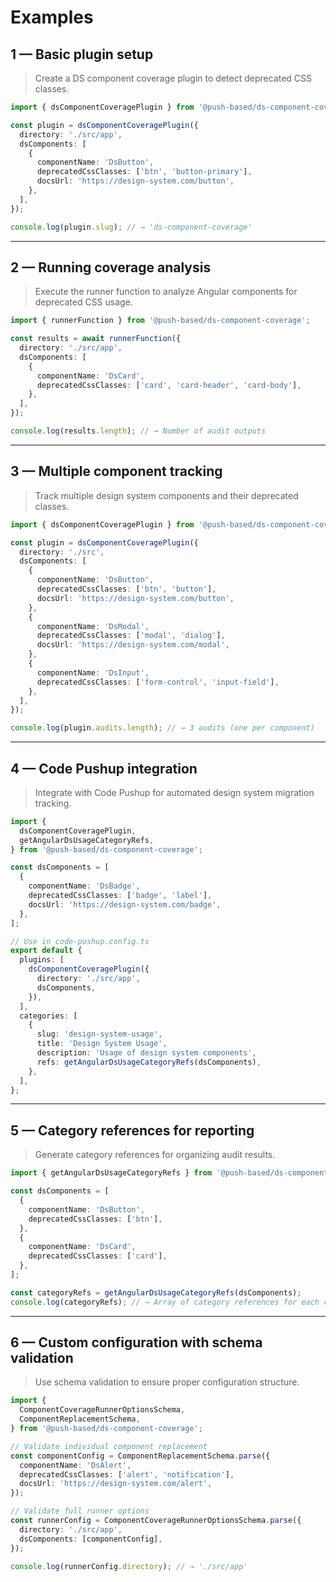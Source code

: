 # Examples

## 1 — Basic plugin setup

> Create a DS component coverage plugin to detect deprecated CSS classes.

```ts
import { dsComponentCoveragePlugin } from '@push-based/ds-component-coverage';

const plugin = dsComponentCoveragePlugin({
  directory: './src/app',
  dsComponents: [
    {
      componentName: 'DsButton',
      deprecatedCssClasses: ['btn', 'button-primary'],
      docsUrl: 'https://design-system.com/button',
    },
  ],
});

console.log(plugin.slug); // → 'ds-component-coverage'
```

---

## 2 — Running coverage analysis

> Execute the runner function to analyze Angular components for deprecated CSS usage.

```ts
import { runnerFunction } from '@push-based/ds-component-coverage';

const results = await runnerFunction({
  directory: './src/app',
  dsComponents: [
    {
      componentName: 'DsCard',
      deprecatedCssClasses: ['card', 'card-header', 'card-body'],
    },
  ],
});

console.log(results.length); // → Number of audit outputs
```

---

## 3 — Multiple component tracking

> Track multiple design system components and their deprecated classes.

```ts
import { dsComponentCoveragePlugin } from '@push-based/ds-component-coverage';

const plugin = dsComponentCoveragePlugin({
  directory: './src',
  dsComponents: [
    {
      componentName: 'DsButton',
      deprecatedCssClasses: ['btn', 'button'],
      docsUrl: 'https://design-system.com/button',
    },
    {
      componentName: 'DsModal',
      deprecatedCssClasses: ['modal', 'dialog'],
      docsUrl: 'https://design-system.com/modal',
    },
    {
      componentName: 'DsInput',
      deprecatedCssClasses: ['form-control', 'input-field'],
    },
  ],
});

console.log(plugin.audits.length); // → 3 audits (one per component)
```

---

## 4 — Code Pushup integration

> Integrate with Code Pushup for automated design system migration tracking.

```ts
import {
  dsComponentCoveragePlugin,
  getAngularDsUsageCategoryRefs,
} from '@push-based/ds-component-coverage';

const dsComponents = [
  {
    componentName: 'DsBadge',
    deprecatedCssClasses: ['badge', 'label'],
    docsUrl: 'https://design-system.com/badge',
  },
];

// Use in code-pushup.config.ts
export default {
  plugins: [
    dsComponentCoveragePlugin({
      directory: './src/app',
      dsComponents,
    }),
  ],
  categories: [
    {
      slug: 'design-system-usage',
      title: 'Design System Usage',
      description: 'Usage of design system components',
      refs: getAngularDsUsageCategoryRefs(dsComponents),
    },
  ],
};
```

---

## 5 — Category references for reporting

> Generate category references for organizing audit results.

```ts
import { getAngularDsUsageCategoryRefs } from '@push-based/ds-component-coverage';

const dsComponents = [
  {
    componentName: 'DsButton',
    deprecatedCssClasses: ['btn'],
  },
  {
    componentName: 'DsCard',
    deprecatedCssClasses: ['card'],
  },
];

const categoryRefs = getAngularDsUsageCategoryRefs(dsComponents);
console.log(categoryRefs); // → Array of category references for each component
```

---

## 6 — Custom configuration with schema validation

> Use schema validation to ensure proper configuration structure.

```ts
import {
  ComponentCoverageRunnerOptionsSchema,
  ComponentReplacementSchema,
} from '@push-based/ds-component-coverage';

// Validate individual component replacement
const componentConfig = ComponentReplacementSchema.parse({
  componentName: 'DsAlert',
  deprecatedCssClasses: ['alert', 'notification'],
  docsUrl: 'https://design-system.com/alert',
});

// Validate full runner options
const runnerConfig = ComponentCoverageRunnerOptionsSchema.parse({
  directory: './src/app',
  dsComponents: [componentConfig],
});

console.log(runnerConfig.directory); // → './src/app'
```

